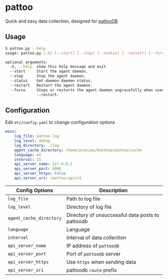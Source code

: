 # pattoo

Quick and easy data collection, designed for [pattooDB](https://github.com/PalisadoesFoundation/pattoo-ng)

## Usage

```bash
$ pattoo.py --help
usage: pattoo.py [-h] [--start] [--stop] [--status] [--restart] [--force]

optional arguments:
  -h, --help  show this help message and exit
  --start     Start the agent daemon.
  --stop      Stop the agent daemon.
  --status    Get daemon daemon status.
  --restart   Restart the agent daemon.
  --force     Stops or restarts the agent daemon ungracefully when used with --stop or
              --restart.
```

## Configuration

Edit `etc/config.yaml` to change configuration options

```yaml
main:
    log_file: pattoo.log 
    log_level: debug
    log_directory: ./log
    agent_cache_directory: /home/proxima/Desktop/pattoo/cache
    language: en
    interval: 15
    api_server_name: 127.0.0.1
    api_server_port: 6000
    api_server_https: False
    api_server_uri: /pattoo/api/v1
```

| Config Options          | Description                    |
| ----------------------- |--------------------------------|
| `log_file`              | Path to log file               |
| `log_level`             | Directory of log file          |
| `agent_cache_directory` | Directory of unsuccessful data posts to pattoodb      |
| `language`              | Language                       |
| `interval`              | Interval of data collection    |
| `api_server_name`       | IP address of `pattoodb`      |
| `api_server_port`       | Port of `pattoodb` server     |
| `api_server_https`      | Use `https` when sending data  |
| `api_server_uri`        | pattoodb `route` prefix       |
